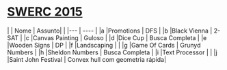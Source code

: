 [SWERC 2015](http://codeforces.com/gym/101128)
================

|  | Nome | Assunto|
|  |--- | ---- |
|a |Promotions          | DFS                             |
|b |Black Vienna        | 2-SAT                           |
|c |Canvas Painting     | Guloso                          |
|d |Dice Cup            | Busca Completa                  |
|e |Wooden Signs        | DP                              |
|f |Landscaping         |                                 |
|g |Game Of Cards       | Grunyd Numbers                  |
|h |Sheldon Numbers     | Busca Completa                  |
|i |Text Processor      |                                 |
|j |Saint John Festival | Convex hull com geometria rápida|
